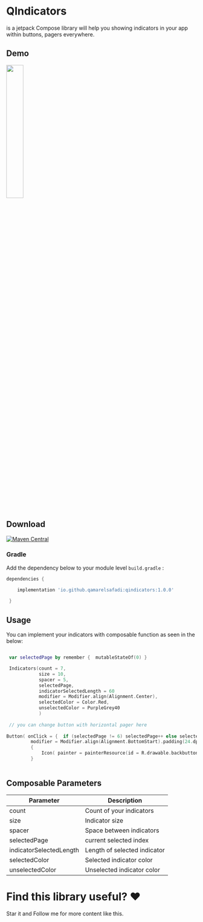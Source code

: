 
# QIndicators 

is a jetpack Compose library will help you showing indicators in your app within buttons, pagers everywhere. 





## Demo
<img src="https://user-images.githubusercontent.com/30949634/211209733-52460b9a-8076-43a7-80fe-5c2c8c96e2db.gif" width="30%" height="30%"/>

## Download

[![Maven Central](https://maven-badges.herokuapp.com/maven-central/io.github.qamarelsafadi/qindicators/badge.svg)](https://central.sonatype.dev/artifact/io.github.qamarelsafadi/qindicators/1.0.0)

### Gradle
Add the dependency below to your module level `build.gradle` :

```groovy
dependencies { 

    implementation 'io.github.qamarelsafadi:qindicators:1.0.0'
 
 }
```

## Usage 
You can implement your indicators with composable function as seen in the below:

```kotlin

 var selectedPage by remember {  mutableStateOf(0) }

 Indicators(count = 7,
            size = 10,
            spacer = 5,
            selectedPage,
            indicatorSelectedLength = 60
            modifier = Modifier.align(Alignment.Center),
            selectedColor = Color.Red,
            unselectedColor = PurpleGrey40
            )
            
 // you can change button with horizontal pager here
            
Button( onClick = {  if (selectedPage != 6) selectedPage++ else selectedPage = 0 },
         modifier = Modifier.align(Alignment.BottomStart).padding(24.dp))
         {
             Icon( painter = painterResource(id = R.drawable.backbutton),contentDescription = ""  )
         }
            
```



## Composable Parameters 

| Parameter     | Description |
| ------------- | ------------- |
| count  | Count of your indicators  |
| size  | Indicator size  |
| spacer  | Space between indicators  |
| selectedPage  | current selected index  |
| indicatorSelectedLength  | Length of selected indicator  |
| selectedColor  | Selected indicator color  |
| unselectedColor  | Unselected indicator color  |





   
    
 
  
   
    
     





# Find this library useful? ❤️

Star it and Follow me for more content like this. 
